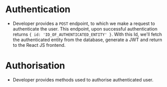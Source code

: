 # Authentication

- Developer provides a `POST` endpoint, to which we make a request to authenticate the user. This endpoint, upon successful authentication returns `{ id: 'ID_OF_AUTHENTICATED_ENTITY' }`. With this Id, we'll fetch the authenticated entity from the database, generate a JWT and return to the React JS frontend.

# Authorisation

- Developer provides methods used to authorise authenticated user.